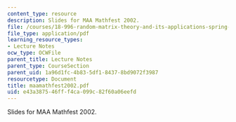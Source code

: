 ```yaml
---
content_type: resource
description: Slides for MAA Mathfest 2002.
file: /courses/18-996-random-matrix-theory-and-its-applications-spring-2004/e43a387546fff4ca099c82f60a06eefd_maamathfest2002.pdf
file_type: application/pdf
learning_resource_types:
- Lecture Notes
ocw_type: OCWFile
parent_title: Lecture Notes
parent_type: CourseSection
parent_uid: 1a96d1fc-4b83-5df1-8437-8bd9072f3987
resourcetype: Document
title: maamathfest2002.pdf
uid: e43a3875-46ff-f4ca-099c-82f60a06eefd
---
```

Slides for MAA Mathfest 2002.